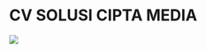 # CV SOLUSI CIPTA MEDIA

<img src="https://solusiciptamedia.com/public/assets/images/landscape-logo.png"/>
